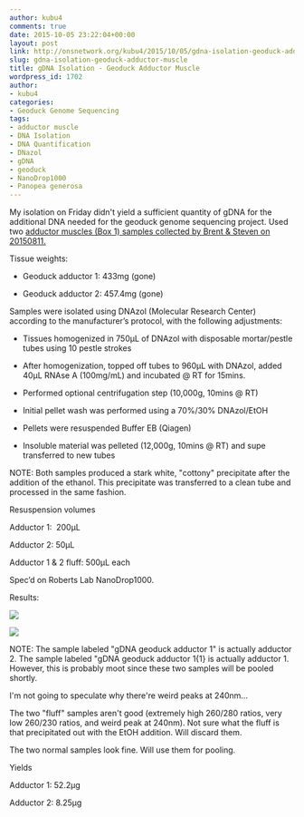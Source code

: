 ```yaml
---
author: kubu4
comments: true
date: 2015-10-05 23:22:04+00:00
layout: post
link: http://onsnetwork.org/kubu4/2015/10/05/gdna-isolation-geoduck-adductor-muscle/
slug: gdna-isolation-geoduck-adductor-muscle
title: gDNA Isolation - Geoduck Adductor Muscle
wordpress_id: 1702
author:
- kubu4
categories:
- Geoduck Genome Sequencing
tags:
- adductor muscle
- DNA Isolation
- DNA Quantification
- DNazol
- gDNA
- geoduck
- NanoDrop1000
- Panopea generosa
---
```


My isolation on Friday didn't yield a sufficient quantity of gDNA for the additional DNA needed for the geoduck genome sequencing project. Used two [adductor muscles (Box 1) samples collected by Brent & Steven on 20150811.](http://onsnetwork.org/halfshell/2015/08/11/big-day-big-clam/)

Tissue weights:




    
  * Geoduck adductor 1: 433mg (gone)

    
  * Geoduck adductor 2: 457.4mg (gone)





Samples were isolated using DNAzol (Molecular Research Center) according to the manufacturer’s protocol, with the following adjustments:




    
  * Tissues homogenized in 750μL of DNAzol with disposable mortar/pestle tubes using 10 pestle strokes

    
  * After homogenization, topped off tubes to 960μL with DNAzol, added 40μL RNAse A (100mg/mL) and incubated @ RT for 15mins.

    
  * Performed optional centrifugation step (10,000g, 10mins @ RT)

    
  * Initial pellet wash was performed using a 70%/30% DNAzol/EtOH

    
  * Pellets were resuspended Buffer EB (Qiagen)

    
  * Insoluble material was pelleted (12,000g, 10mins @ RT) and supe transferred to new tubes



NOTE: Both samples produced a stark white, "cottony" precipitate after the addition of the ethanol. This precipitate was transferred to a clean tube and processed in the same fashion.



Resuspension volumes

Adductor 1:  200μL

Adductor 2: 50μL

Adductor 1 & 2 fluff: 500μL each



Spec’d on Roberts Lab NanoDrop1000.

Results:

[![](http://eagle.fish.washington.edu/Arabidopsis/20151005_gDNA_geoduck_ODs_01.JPG)](http://eagle.fish.washington.edu/Arabidopsis/20151005_gDNA_geoduck_ODs_01.JPG)

[![](http://eagle.fish.washington.edu/Arabidopsis/20151005_gDNA_geoduck_plots_01.JPG)](http://eagle.fish.washington.edu/Arabidopsis/20151005_gDNA_geoduck_plots_01.JPG)



NOTE: The sample labeled "gDNA geoduck adductor 1" is actually adductor 2. The sample labeled "gDNA geoduck adductor 1{1} is actually adductor 1. However, this is probably moot since these two samples will be pooled shortly.

I'm not going to speculate why there're weird peaks at 240nm...

The two "fluff" samples aren't good (extremely high 260/280 ratios, very low 260/230 ratios, and weird peak at 240nm). Not sure what the fluff is that precipitated out with the EtOH addition. Will discard them.

The two normal samples look fine. Will use them for pooling.

Yields

Adductor 1: 52.2μg

Adductor 2: 8.25μg
